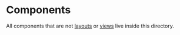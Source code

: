 # Components

All components that are not [layouts](../layouts) or [views](../views) live inside this directory.
